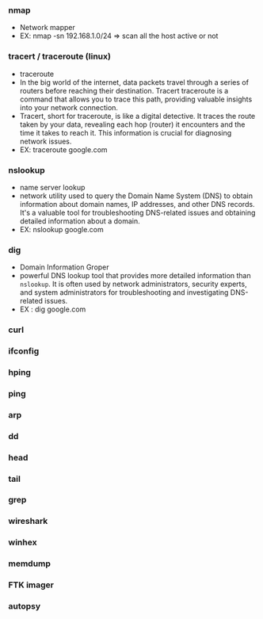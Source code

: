 ### nmap
- Network mapper 
- EX: nmap -sn 192.168.1.0/24 => scan all the host active or not

### tracert / traceroute (linux)
- traceroute
- In the big world of the internet, data packets travel through a series of routers before reaching their destination. Tracert traceroute is a command that allows you to trace this path, providing valuable insights into your network connection.
- Tracert, short for traceroute, is like a digital detective. It traces the route taken by your data, revealing each hop (router) it encounters and the time it takes to reach it. This information is crucial for diagnosing network issues.
- EX:  traceroute google.com
### nslookup
- name server lookup
- network utility used to query the Domain Name System (DNS) to obtain information about domain names, IP addresses, and other DNS records. It's a valuable tool for troubleshooting DNS-related issues and obtaining detailed information about a domain.
- EX: nslookup google.com 

### dig
- Domain Information Groper
- powerful DNS lookup tool that provides more detailed information than `nslookup`. It is often used by network administrators, security experts, and system administrators for troubleshooting and investigating DNS-related issues.
- EX : dig google.com
### curl

### ifconfig

### hping

### ping

### arp

### dd

### head

### tail

### grep

### wireshark

### winhex

### memdump

### FTK imager

### autopsy
